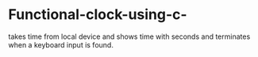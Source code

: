 # Functional-clock-using-c-
takes time from local device and shows time with seconds and terminates when a keyboard input is found.
